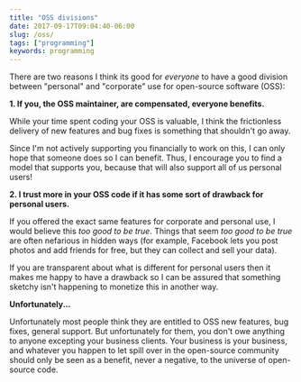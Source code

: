 ```yaml
---
title: "OSS divisions"
date: 2017-09-17T09:04:40-06:00
slug: /oss/
tags: ["programming"]
keywords: programming
---
```


There are two reasons I think its good for *everyone* to have a good division between "personal" and "corporate" use for open-source software (OSS):

**1. If you, the OSS maintainer, are compensated, everyone benefits.**

While your time spent coding your OSS is valuable, I think the frictionless delivery of new features and bug fixes is something that shouldn't go away. 

Since I'm not actively supporting you financially to work on this, I can only hope that someone does so I can benefit. Thus, I encourage you to find a model that supports you, because that will also support all of us personal users! 


**2. I trust more in your OSS code if it has some sort of drawback for personal users.**

If you offered the exact same features for corporate and personal use, I would believe this *too good to be true*. Things that seem *too good to be true* are often nefarious in hidden ways (for example, Facebook lets you post photos and add friends for free, but they can collect and sell your data). 

If you are transparent about what is different for personal users then it makes me happy to have a drawback so I can be assured that something sketchy isn't happening to monetize this in another way. 

**Unfortunately...**

Unfortunately most people think they are entitled to OSS new features, bug fixes, general support. But unfortunately for them, you don't owe anything to anyone excepting your business clients. Your business is your business, and whatever you happen to let spill over in the open-source community should only be seen as a benefit, never a negative, to the universe of open-source code. 
